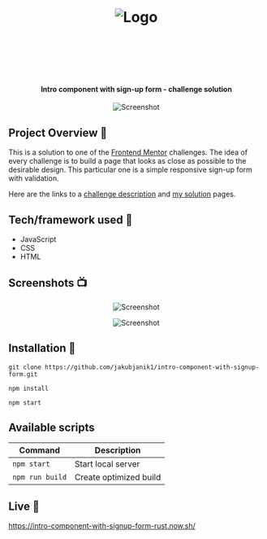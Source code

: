 <h1 align="center">

<br>

<p align="center">
<img src="https://res.cloudinary.com/djc9jias4/image/upload/v1596341165/intro-component-with-signup-form/jaa0re6jaqvgthphcak6.png"  alt="Logo">
</p>

<br>

<br>

</h1>

<h4 align="center">Intro component with sign-up form - challenge solution</h4>

<p align="center">
    <img src="https://res.cloudinary.com/djc9jias4/image/upload/v1596278307/intro-component-with-signup-form/sijx2itfdzkzvblhfbak.png"
         alt="Screenshot">
</p>

## Project Overview 🎉

This is a solution to one of the [Frontend Mentor](https://www.frontendmentor.io/) challenges. The idea of every challenge is to build a page that looks as close as possible to the desirable design. This particular one is a simple responsive sign-up form with validation.

Here are the links to a [challenge description](https://www.frontendmentor.io/challenges/intro-component-with-signup-form-5cf91bd49edda32581d28fd1) and [my solution](https://www.frontendmentor.io/solutions/intro-component-with-sign-up-form-vqpXIfR7D) pages.

## Tech/framework used 🔧

- JavaScript
- CSS
- HTML

## Screenshots 📺

<p align="center">
    <img src="https://res.cloudinary.com/djc9jias4/image/upload/v1596275972/intro-component-with-signup-form/tm5swze01et4ofgei7z3.png" alt="Screenshot">
</p>

<p align="center">
    <img src="https://res.cloudinary.com/djc9jias4/image/upload/v1596278181/intro-component-with-signup-form/onyczr7excju4qk744vw.png" alt="Screenshot">
</p>

## Installation 💾

``` shell
git clone https://github.com/jakubjanik1/intro-component-with-signup-form.git

npm install

npm start
```

## Available scripts

| Command                   | Description                   |
| ------------------------- | ----------------------------- |
| `npm start`               | Start local server            |
| `npm run build`           | Create optimized build        |

## Live 📍
https://intro-component-with-signup-form-rust.now.sh/
